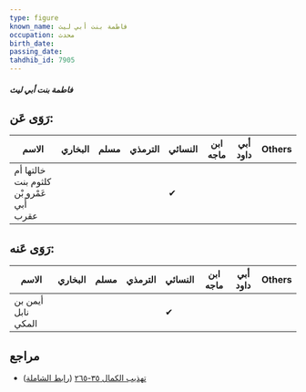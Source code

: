 ```yaml
---
type: figure
known_name: فاطمة بنت أبي ليث
occupation: محدث
birth_date:
passing_date:
tahdhib_id: 7905
---
```

##### فاطمة بنت أبي ليث

## رَوَى عَن:
| الاسم                                    | البخاري | مسلم | الترمذي | النسائي | ابن ماجه | أبي داود | Others |
| ---------------------------------------- | ------- | ---- | ------- | ------- | -------- | -------- | ------ |
| خالتها أم كلثوم بنت عَمْرو بْن أَبي عقرب |         |      |         | ✔       |          |          |        |
## رَوَى عَنه:
| الاسم              | البخاري | مسلم | الترمذي | النسائي | ابن ماجه | أبي داود | Others |
| ------------------ | ------- | ---- | ------- | ------- | -------- | -------- | ------ |
| أيمن بن نابل المكي |         |      |         | ✔       |          |          |        |
## مراجع
- [تهذيب الكمال ٣٥-٢٦٥](obsidian://open?vault=Tahdhib-al-Kamal&file=Figures/٧٩٠٥-فاطمة%20بنت%20أبي%20ليث) ([رابط الشاملة](https://shamela.ws/book/3722/18864))